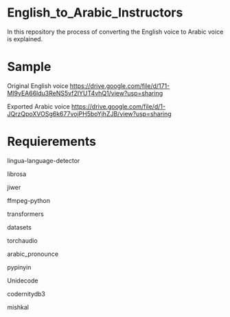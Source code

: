 # English_to_Arabic_Instructors
In this repository the process of converting the English voice to Arabic voice is explained.
# Sample 
Original English voice
https://drive.google.com/file/d/171-Ml9yEA66ldu3ReNS5vf2IYUT4vhQ1/view?usp=sharing


Exported Arabic voice
https://drive.google.com/file/d/1-JQrzQpoXVOSg6k677vojPH5boYjhZJB/view?usp=sharing

# Requierements 
lingua-language-detector


librosa


jiwer


ffmpeg-python


transformers


datasets


torchaudio


arabic_pronounce


pypinyin


Unidecode


codernitydb3


mishkal

